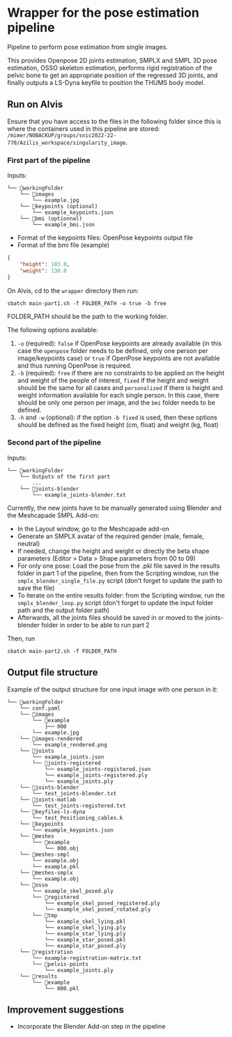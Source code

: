 # Wrapper for the pose estimation pipeline

Pipeline to perform pose estimation from single images. 

This provides Openpose 2D joints estimation, SMPLX and SMPL 3D pose estimation, OSSO skeleton  estimation, performs rigid registration of the pelvic bone to get an appropriate position of the regressed 3D joints, and finally outputs a LS-Dyna keyfile to position the THUMS body model.

## Run on Alvis

Ensure that you have access to the files in the following folder since this is where the containers used in this pipeline are stored:
`/mimer/NOBACKUP/groups/snic2022-22-770/Azilis_workspace/singularity_image`.

### First part of the pipeline

Inputs:
```
└── 📁workingFolder
    └── 📁images
        └── example.jpg
    └── 📁keypoints (optional)
        └── example_keypoints.json
    └── 📁bmi (optionnal)
        └── example_bmi.json
```

- Format of the keypoints files: OpenPose keypoints output file
- Format of the bmi file (example)
```json
{
    "height": 183.0,
    "weight": 130.0
}
```

On Alvis, cd to the `wrapper` directory then run:

```Shell
sbatch main-part1.sh -f FOLDER_PATH -o true -b free
```

FOLDER_PATH should be the path to the working folder.

The following options available:
1. `-o` (required): `false` if OpenPose keypoints are already available (in this case the `openpose` folder needs to be defined, only one person per image/keypoints case) or `true` if OpenPose keypoints are not available and thus running OpenPose is required.
2. `-b` (required): `free` if there are no constraints to be applied on the height and weight of the people of interest, `fixed` if the height and weight should be the same for all cases and `personalized` if there is height and weight information available for each single person. In this case, there should be only one person per image, and the `bmi` folder needs to be defined. 
3. `-h` and `-w` (optional): if the option `-b fixed` is used, then these options should be defined as the fixed height (cm, float) and weight (kg, float)

### Second part of the pipeline

Inputs:
```
└── 📁workingFolder
    └── Outputs of the first part
        ... 
    └── 📁joints-blender
        └── example_joints-blender.txt
```

Currently, the new joints have to be manually generated using Blender and the Meshcapade SMPL Add-on:
- In the Layout window, go to the Meshcapade add-on
- Generate an SMPLX avatar of the required gender (male, female, neutral)
- If needed, change the height and weight or directly the beta shape parameters (Editor > Data > Shape parameters from 00 to 09)
- For only one pose: Load the pose from the .pkl file saved in the results folder in part 1 of the pipeline, then from the Scripting window, run the `smplx_blender_single_file.py` script (don't forget to update the path to save the file)
- To iterate on the entire results folder: from the Scripting window, run the `smplx_blender_loop.py` script (don't forget to update the input folder path and the output folder path)
- Afterwards, all the joints files should be saved in or moved to the joints-blender folder in order to be able to run part 2

Then, run
```Shell
sbatch main-part2.sh -f FOLDER_PATH
```

## Output file structure

Example of the output structure for one input image with one person in it:
```
└── 📁workingFolder
    └── conf.yaml
    └── 📁images
        └── 📁example
            ├── 000
        └── example.jpg
    └── 📁images-rendered
        └── example_rendered.png
    └── 📁joints
        └── example_joints.json
        └── 📁joints-registered
            └── example_joints-registered.json
            └── example_joints-registered.ply
            └── example_joints.ply
    └── 📁joints-blender
        └── test_joints-blender.txt
    └── 📁joints-matlab
        └── test_joints-registered.txt
    └── 📁keyfiles-ls-dyna
        └── test_Positioning_cables.k
    └── 📁keypoints
        └── example_keypoints.json
    └── 📁meshes
        └── 📁example
            └── 000.obj
    └── 📁meshes-smpl
        └── example.obj
        └── example.pkl
    └── 📁meshes-smplx
        └── example.obj
    └── 📁osso
        └── example_skel_posed.ply
        └── 📁registered
            └── example_skel_posed_registered.ply
            └── example_skel_posed_rotated.ply
        └── 📁tmp
            └── example_skel_lying.pkl
            └── example_skel_lying.ply
            └── example_star_lying.ply
            └── example_star_posed.pkl
            └── example_star_posed.ply
    └── 📁registration
        └── example-registration-matrix.txt
        └── 📁pelvis-points
            └── example_joints.ply
    └── 📁results
        └── 📁example
            └── 000.pkl
```

## Improvement suggestions

- Incorporate the Blender Add-on step in the pipeline